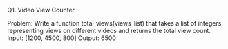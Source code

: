 Q1. Video View Counter

Problem:
Write a function total_views(views_list) that takes a list of integers representing views on different videos and returns the total view count.
Input:
[1200, 4500, 800]
Output:
6500